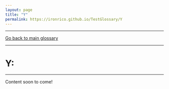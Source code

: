 ```yaml
---
layout: page
title: "Y"
permalink: https://ironrico.github.io/TestGlossary/Y
---
```


___



[Go back to main glossary](https://ironrico.github.io/TestGlossary/)
___

# **Y:** 
___
Content soon to come!
